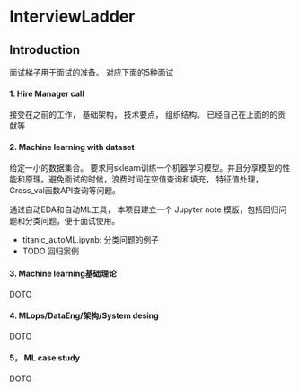 # InterviewLadder

## Introduction

面试梯子用于面试的准备。 对应下面的5种面试

#### 1. Hire Manager call

接受在之前的工作， 基础架构， 技术要点， 组织结构。 已经自己在上面的的贡献等

#### 2. Machine learning with dataset

给定一小的数据集合。 要求用sklearn训练一个机器学习模型。并且分享模型的性能和原理。避免面试的时候，浪费时间在空值查询和填充， 特征值处理， Cross_val函数API查询等问题。

通过自动EDA和自动ML工具， 本项目建立一个 Jupyter note 模版，包括回归问题和分类问题，便于面试使用。

- titanic_autoML.ipynb: 分类问题的例子
- TODO 回归案例



#### 3. Machine learning基础理论

DOTO


#### 4. MLops/DataEng/架构/System desing

DOTO

#### 5， ML case study

DOTO
